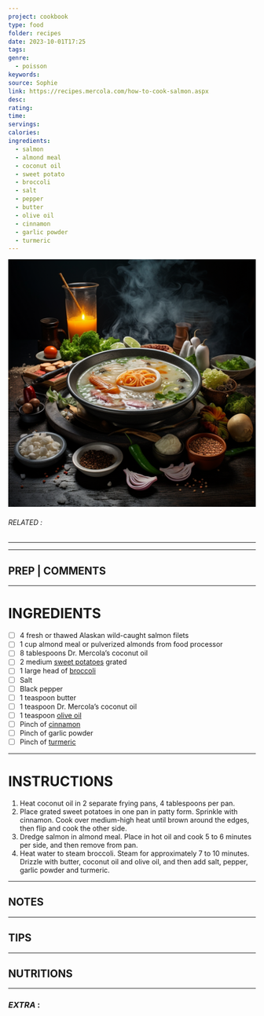 ```yaml
---
project: cookbook
type: food
folder: recipes
date: 2023-10-01T17:25
tags: 
genre:
  - poisson
keywords: 
source: Sophie
link: https://recipes.mercola.com/how-to-cook-salmon.aspx
desc: 
rating: 
time: 
servings: 
calories: 
ingredients:
  - salmon
  - almond meal
  - coconut oil
  - sweet potato
  - broccoli
  - salt
  - pepper
  - butter
  - olive oil
  - cinnamon
  - garlic powder
  - turmeric
---
```


![IMAGE](_default.png)

###### *RELATED* : 
---


---
## PREP | COMMENTS



---
# INGREDIENTS

- [ ] 4 fresh or thawed Alaskan wild-caught salmon filets
- [ ] 1 cup almond meal or pulverized almonds from food processor
- [ ] 8 tablespoons Dr. Mercola’s coconut oil
- [ ] 2 medium [sweet potatoes](https://articles.mercola.com/sweet-potato.aspx) grated
- [ ] 1 large head of [broccoli](https://foodfacts.mercola.com/broccoli.html)
- [ ] Salt
- [ ] Black pepper
- [ ] 1 teaspoon butter
- [ ] 1 teaspoon Dr. Mercola’s coconut oil
- [ ] 1 teaspoon [olive oil](https://articles.mercola.com/herbal-oils/olive-oil.aspx)
- [ ] Pinch of [cinnamon](https://articles.mercola.com/herbs-spices/cinnamon.aspx)
- [ ] Pinch of garlic powder
- [ ] Pinch of [turmeric](https://articles.mercola.com/herbs-spices/turmeric.aspx)

---
# INSTRUCTIONS

1. Heat coconut oil in 2 separate frying pans, 4 tablespoons per pan.
2. Place grated sweet potatoes in one pan in patty form. Sprinkle with cinnamon. Cook over medium-high heat until brown around the edges, then flip and cook the other side.
3. Dredge salmon in almond meal. Place in hot oil and cook 5 to 6 minutes per side, and then remove from pan.
4. Heat water to steam broccoli. Steam for approximately 7 to 10 minutes. Drizzle with butter, coconut oil and olive oil, and then add salt, pepper, garlic powder and turmeric.

---
## NOTES



---
## TIPS



---
## NUTRITIONS



---
### *EXTRA* :




